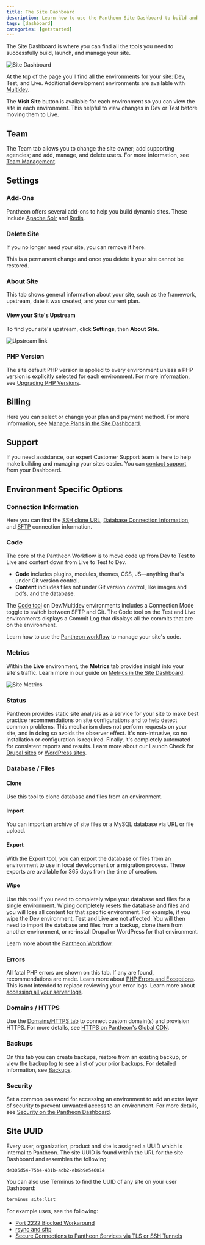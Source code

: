 ```yaml
---
title: The Site Dashboard
description: Learn how to use the Pantheon Site Dashboard to build and manage your Drupal or WordPress sites.
tags: [dashboard]
categories: [getstarted]
---
```

The Site Dashboard is where you can find all the tools you need to successfully build, launch, and manage your site.

![Site Dashboard](../images/dashboard/site-dashboard-image.png)

At the top of the page you'll find all the environments for your site: Dev, Test, and Live. Additional development environments are available with [Multidev](/multidev/).

The **Visit Site** button is available for each environment so you can view the site in each environment. This helpful to view changes in Dev or Test before moving them to Live.

## Team
The Team tab allows you to change the site owner; add supporting agencies; and add, manage, and delete users. For more information, see [Team Management](/team-management/).

## Settings

### Add-Ons
Pantheon offers several add-ons to help you build dynamic sites. These include [Apache Solr](/solr/) and [Redis](/redis/).

### Delete Site
If you no longer need your site, you can remove it here.

<Alert title="Warning" type="danger">

This is a permanent change and once you delete it your site cannot be restored.

</Alert>

### About Site
This tab shows general information about your site, such as the framework, upstream, date it was created, and your current plan.

#### View your Site's Upstream
To find your site's upstream, click **Settings**, then **About Site**.

![Upstream link](/assets/images/dashboard/upstream-link.png)


### PHP Version
The site default PHP version is applied to every environment unless a PHP version is explicitly selected for each environment. For more information, see [Upgrading PHP Versions](/php-versions/).

## Billing
Here you can select or change your plan and payment method. For more information, see [Manage Plans in the Site Dashboard](/site-plan/).

## Support
If you need assistance, our expert Customer Support team is here to help make building and managing your sites easier. You can [contact support](/support) from your Dashboard.

## Environment Specific Options
### Connection Information
Here you can find the [SSH clone URL](/git/), [Database Connection Information](/mysql-access/), and [SFTP](/sftp/) connection information.

### Code
The core of the Pantheon Workflow is to move code up from Dev to Test to Live and content down from Live to Test to Dev.

- **Code** includes plugins, modules, themes, CSS, JS—anything that's under Git version control.
- **Content** includes files not under Git version control, like images and pdfs, and the database.

The [Code tool](/code) on Dev/Multidev environments includes a Connection Mode toggle to switch between SFTP and Git. The Code tool on the Test and Live environments displays a Commit Log that displays all the commits that are on the environment.

Learn how to use the [Pantheon workflow](/pantheon-workflow/) to manage your site's code.

### Metrics
Within the **<span class="glyphicons glyphicons-cardio"></span> Live** environment, the **<span class="glyphicons glyphicons-charts"></span> Metrics** tab provides insight into your site's traffic. Learn more in our guide on [Metrics in the Site Dashboard](/metrics/).

![Site Metrics](../images/dashboard/metrics-graphs.png "Screenshot showing the Metrics tab of a Live site.")

### Status
Pantheon provides static site analysis as a service for your site to make best practice recommendations on site configurations and to help detect common problems. This mechanism does not perform requests on your site, and in doing so avoids the observer effect. It's non-intrusive, so no installation or configuration is required. Finally, it's completely automated for consistent reports and results. Learn more about our Launch Check for
[Drupal sites](/drupal-launch-check/) or [WordPress sites](/wordpress-launch-check/).

### Database / Files
#### Clone
Use this tool to clone database and files from an environment.

#### Import
You can import an archive of site files or a MySQL database via URL or file upload.

#### Export
With the Export tool, you can export the database or files from an environment to use in local development or a migration process. These exports are available for 365 days from the time of creation.

#### Wipe
Use this tool if you need to completely wipe your database and files for a single environment. Wiping completely resets the database and files and you will lose all content for that specific environment. For example, if you wipe the Dev environment, Test and Live are not affected. You will then need to import the database and files from a backup, clone them from another environment, or re-install Drupal or WordPress for that environment.

Learn more about the [Pantheon Workflow](/pantheon-workflow/).

### Errors
All fatal PHP errors are shown on this tab. If any are found, recommendations are made. Learn more about [PHP Errors and Exceptions](/php-errors/).
<Alert title="Note" type="info">
This is not intended to replace reviewing your error logs. Learn more about [accessing all your server logs](/logs/).
</Alert>

### Domains / HTTPS
Use the [Domains/HTTPS tab](/guides/launch/domains/) to connect custom domain(s) and provision HTTPS. For more details, see [HTTPS on Pantheon's Global CDN](/https/).

### Backups
On this tab you can create backups, restore from an existing backup, or view the backup log to see a list of your prior backups. For detailed information, see [Backups](/backups).

### Security
Set a common password for accessing an environment to add an extra layer of security to prevent unwanted access to an environment. For more details, see [Security on the Pantheon Dashboard](/security/).

## Site UUID
Every user, organization, product and site is assigned a UUID which is internal to Pantheon. The site UUID is found within the URL for the site Dashboard and resembles the following:

```
de305d54-75b4-431b-adb2-eb6b9e546014
```

You can also use Terminus to find the UUID of any site on your user Dashboard:

```bash
terminus site:list
```

For example uses, see the following:

- [Port 2222 Blocked Workaround](/port-2222#set-up-the-tunnel)
- [rsync and sftp](/rsync-and-sftp/#sftp)
- [Secure Connections to Pantheon Services via TLS or SSH Tunnels](/ssh-tunnels/#prerequisites)
